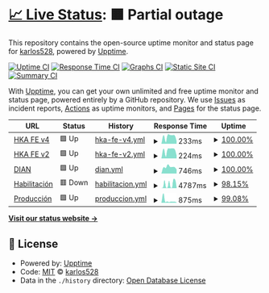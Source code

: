 # [📈 Live Status](https://karlos528.github.io/fe): <!--live status--> **🟧 Partial outage**

This repository contains the open-source uptime monitor and status page for [karlos528](https://karlos528.github.io/fe), powered by [Upptime](https://github.com/upptime/upptime).

[![Uptime CI](https://github.com/karlos528/fe/workflows/Uptime%20CI/badge.svg)](https://github.com/karlos528/fe/actions?query=workflow%3A%22Uptime+CI%22)
[![Response Time CI](https://github.com/karlos528/fe/workflows/Response%20Time%20CI/badge.svg)](https://github.com/karlos528/fe/actions?query=workflow%3A%22Response+Time+CI%22)
[![Graphs CI](https://github.com/karlos528/fe/workflows/Graphs%20CI/badge.svg)](https://github.com/karlos528/fe/actions?query=workflow%3A%22Graphs+CI%22)
[![Static Site CI](https://github.com/karlos528/fe/workflows/Static%20Site%20CI/badge.svg)](https://github.com/karlos528/fe/actions?query=workflow%3A%22Static+Site+CI%22)
[![Summary CI](https://github.com/karlos528/fe/workflows/Summary%20CI/badge.svg)](https://github.com/karlos528/fe/actions?query=workflow%3A%22Summary+CI%22)

With [Upptime](https://upptime.js.org), you can get your own unlimited and free uptime monitor and status page, powered entirely by a GitHub repository. We use [Issues](https://github.com/karlos528/fe/issues) as incident reports, [Actions](https://github.com/karlos528/fe/actions) as uptime monitors, and [Pages](https://karlos528.github.io/fe) for the status page.

<!--start: status pages-->
<!-- This summary is generated by Upptime (https://github.com/upptime/upptime) -->
<!-- Do not edit this manually, your changes will be overwritten -->
<!-- prettier-ignore -->
| URL | Status | History | Response Time | Uptime |
| --- | ------ | ------- | ------------- | ------ |
| <img alt="" src="https://icons.duckduckgo.com/ip3/emision21v4.thefactoryhka.com.co.ico" height="13"> [HKA FE v4](https://emision21v4.thefactoryhka.com.co/ws/v1.0/Service.svc) | 🟩 Up | [hka-fe-v4.yml](https://github.com/karlos528/fe/commits/HEAD/history/hka-fe-v4.yml) | <details><summary><img alt="Response time graph" src="./graphs/hka-fe-v4/response-time-week.png" height="20"> 233ms</summary><br><a href="https://karlos528.github.io/fe/history/hka-fe-v4"><img alt="Response time 208" src="https://img.shields.io/endpoint?url=https%3A%2F%2Fraw.githubusercontent.com%2Fkarlos528%2Ffe%2FHEAD%2Fapi%2Fhka-fe-v4%2Fresponse-time.json"></a><br><a href="https://karlos528.github.io/fe/history/hka-fe-v4"><img alt="24-hour response time 88" src="https://img.shields.io/endpoint?url=https%3A%2F%2Fraw.githubusercontent.com%2Fkarlos528%2Ffe%2FHEAD%2Fapi%2Fhka-fe-v4%2Fresponse-time-day.json"></a><br><a href="https://karlos528.github.io/fe/history/hka-fe-v4"><img alt="7-day response time 233" src="https://img.shields.io/endpoint?url=https%3A%2F%2Fraw.githubusercontent.com%2Fkarlos528%2Ffe%2FHEAD%2Fapi%2Fhka-fe-v4%2Fresponse-time-week.json"></a><br><a href="https://karlos528.github.io/fe/history/hka-fe-v4"><img alt="30-day response time 153" src="https://img.shields.io/endpoint?url=https%3A%2F%2Fraw.githubusercontent.com%2Fkarlos528%2Ffe%2FHEAD%2Fapi%2Fhka-fe-v4%2Fresponse-time-month.json"></a><br><a href="https://karlos528.github.io/fe/history/hka-fe-v4"><img alt="1-year response time 208" src="https://img.shields.io/endpoint?url=https%3A%2F%2Fraw.githubusercontent.com%2Fkarlos528%2Ffe%2FHEAD%2Fapi%2Fhka-fe-v4%2Fresponse-time-year.json"></a></details> | <details><summary><a href="https://karlos528.github.io/fe/history/hka-fe-v4">100.00%</a></summary><a href="https://karlos528.github.io/fe/history/hka-fe-v4"><img alt="All-time uptime 99.99%" src="https://img.shields.io/endpoint?url=https%3A%2F%2Fraw.githubusercontent.com%2Fkarlos528%2Ffe%2FHEAD%2Fapi%2Fhka-fe-v4%2Fuptime.json"></a><br><a href="https://karlos528.github.io/fe/history/hka-fe-v4"><img alt="24-hour uptime 100.00%" src="https://img.shields.io/endpoint?url=https%3A%2F%2Fraw.githubusercontent.com%2Fkarlos528%2Ffe%2FHEAD%2Fapi%2Fhka-fe-v4%2Fuptime-day.json"></a><br><a href="https://karlos528.github.io/fe/history/hka-fe-v4"><img alt="7-day uptime 100.00%" src="https://img.shields.io/endpoint?url=https%3A%2F%2Fraw.githubusercontent.com%2Fkarlos528%2Ffe%2FHEAD%2Fapi%2Fhka-fe-v4%2Fuptime-week.json"></a><br><a href="https://karlos528.github.io/fe/history/hka-fe-v4"><img alt="30-day uptime 100.00%" src="https://img.shields.io/endpoint?url=https%3A%2F%2Fraw.githubusercontent.com%2Fkarlos528%2Ffe%2FHEAD%2Fapi%2Fhka-fe-v4%2Fuptime-month.json"></a><br><a href="https://karlos528.github.io/fe/history/hka-fe-v4"><img alt="1-year uptime 99.99%" src="https://img.shields.io/endpoint?url=https%3A%2F%2Fraw.githubusercontent.com%2Fkarlos528%2Ffe%2FHEAD%2Fapi%2Fhka-fe-v4%2Fuptime-year.json"></a></details>
| <img alt="" src="https://icons.duckduckgo.com/ip3/emision21v2.thefactoryhka.com.co.ico" height="13"> [HKA FE v2](https://emision21v2.thefactoryhka.com.co/ws/v1.0/Service.svc) | 🟩 Up | [hka-fe-v2.yml](https://github.com/karlos528/fe/commits/HEAD/history/hka-fe-v2.yml) | <details><summary><img alt="Response time graph" src="./graphs/hka-fe-v2/response-time-week.png" height="20"> 224ms</summary><br><a href="https://karlos528.github.io/fe/history/hka-fe-v2"><img alt="Response time 261" src="https://img.shields.io/endpoint?url=https%3A%2F%2Fraw.githubusercontent.com%2Fkarlos528%2Ffe%2FHEAD%2Fapi%2Fhka-fe-v2%2Fresponse-time.json"></a><br><a href="https://karlos528.github.io/fe/history/hka-fe-v2"><img alt="24-hour response time 81" src="https://img.shields.io/endpoint?url=https%3A%2F%2Fraw.githubusercontent.com%2Fkarlos528%2Ffe%2FHEAD%2Fapi%2Fhka-fe-v2%2Fresponse-time-day.json"></a><br><a href="https://karlos528.github.io/fe/history/hka-fe-v2"><img alt="7-day response time 224" src="https://img.shields.io/endpoint?url=https%3A%2F%2Fraw.githubusercontent.com%2Fkarlos528%2Ffe%2FHEAD%2Fapi%2Fhka-fe-v2%2Fresponse-time-week.json"></a><br><a href="https://karlos528.github.io/fe/history/hka-fe-v2"><img alt="30-day response time 154" src="https://img.shields.io/endpoint?url=https%3A%2F%2Fraw.githubusercontent.com%2Fkarlos528%2Ffe%2FHEAD%2Fapi%2Fhka-fe-v2%2Fresponse-time-month.json"></a><br><a href="https://karlos528.github.io/fe/history/hka-fe-v2"><img alt="1-year response time 261" src="https://img.shields.io/endpoint?url=https%3A%2F%2Fraw.githubusercontent.com%2Fkarlos528%2Ffe%2FHEAD%2Fapi%2Fhka-fe-v2%2Fresponse-time-year.json"></a></details> | <details><summary><a href="https://karlos528.github.io/fe/history/hka-fe-v2">100.00%</a></summary><a href="https://karlos528.github.io/fe/history/hka-fe-v2"><img alt="All-time uptime 99.99%" src="https://img.shields.io/endpoint?url=https%3A%2F%2Fraw.githubusercontent.com%2Fkarlos528%2Ffe%2FHEAD%2Fapi%2Fhka-fe-v2%2Fuptime.json"></a><br><a href="https://karlos528.github.io/fe/history/hka-fe-v2"><img alt="24-hour uptime 100.00%" src="https://img.shields.io/endpoint?url=https%3A%2F%2Fraw.githubusercontent.com%2Fkarlos528%2Ffe%2FHEAD%2Fapi%2Fhka-fe-v2%2Fuptime-day.json"></a><br><a href="https://karlos528.github.io/fe/history/hka-fe-v2"><img alt="7-day uptime 100.00%" src="https://img.shields.io/endpoint?url=https%3A%2F%2Fraw.githubusercontent.com%2Fkarlos528%2Ffe%2FHEAD%2Fapi%2Fhka-fe-v2%2Fuptime-week.json"></a><br><a href="https://karlos528.github.io/fe/history/hka-fe-v2"><img alt="30-day uptime 100.00%" src="https://img.shields.io/endpoint?url=https%3A%2F%2Fraw.githubusercontent.com%2Fkarlos528%2Ffe%2FHEAD%2Fapi%2Fhka-fe-v2%2Fuptime-month.json"></a><br><a href="https://karlos528.github.io/fe/history/hka-fe-v2"><img alt="1-year uptime 99.99%" src="https://img.shields.io/endpoint?url=https%3A%2F%2Fraw.githubusercontent.com%2Fkarlos528%2Ffe%2FHEAD%2Fapi%2Fhka-fe-v2%2Fuptime-year.json"></a></details>
| <img alt="" src="https://icons.duckduckgo.com/ip3/www.dian.gov.co.ico" height="13"> [DIAN](https://www.dian.gov.co) | 🟩 Up | [dian.yml](https://github.com/karlos528/fe/commits/HEAD/history/dian.yml) | <details><summary><img alt="Response time graph" src="./graphs/dian/response-time-week.png" height="20"> 746ms</summary><br><a href="https://karlos528.github.io/fe/history/dian"><img alt="Response time 650" src="https://img.shields.io/endpoint?url=https%3A%2F%2Fraw.githubusercontent.com%2Fkarlos528%2Ffe%2FHEAD%2Fapi%2Fdian%2Fresponse-time.json"></a><br><a href="https://karlos528.github.io/fe/history/dian"><img alt="24-hour response time 471" src="https://img.shields.io/endpoint?url=https%3A%2F%2Fraw.githubusercontent.com%2Fkarlos528%2Ffe%2FHEAD%2Fapi%2Fdian%2Fresponse-time-day.json"></a><br><a href="https://karlos528.github.io/fe/history/dian"><img alt="7-day response time 746" src="https://img.shields.io/endpoint?url=https%3A%2F%2Fraw.githubusercontent.com%2Fkarlos528%2Ffe%2FHEAD%2Fapi%2Fdian%2Fresponse-time-week.json"></a><br><a href="https://karlos528.github.io/fe/history/dian"><img alt="30-day response time 619" src="https://img.shields.io/endpoint?url=https%3A%2F%2Fraw.githubusercontent.com%2Fkarlos528%2Ffe%2FHEAD%2Fapi%2Fdian%2Fresponse-time-month.json"></a><br><a href="https://karlos528.github.io/fe/history/dian"><img alt="1-year response time 650" src="https://img.shields.io/endpoint?url=https%3A%2F%2Fraw.githubusercontent.com%2Fkarlos528%2Ffe%2FHEAD%2Fapi%2Fdian%2Fresponse-time-year.json"></a></details> | <details><summary><a href="https://karlos528.github.io/fe/history/dian">100.00%</a></summary><a href="https://karlos528.github.io/fe/history/dian"><img alt="All-time uptime 99.85%" src="https://img.shields.io/endpoint?url=https%3A%2F%2Fraw.githubusercontent.com%2Fkarlos528%2Ffe%2FHEAD%2Fapi%2Fdian%2Fuptime.json"></a><br><a href="https://karlos528.github.io/fe/history/dian"><img alt="24-hour uptime 100.00%" src="https://img.shields.io/endpoint?url=https%3A%2F%2Fraw.githubusercontent.com%2Fkarlos528%2Ffe%2FHEAD%2Fapi%2Fdian%2Fuptime-day.json"></a><br><a href="https://karlos528.github.io/fe/history/dian"><img alt="7-day uptime 100.00%" src="https://img.shields.io/endpoint?url=https%3A%2F%2Fraw.githubusercontent.com%2Fkarlos528%2Ffe%2FHEAD%2Fapi%2Fdian%2Fuptime-week.json"></a><br><a href="https://karlos528.github.io/fe/history/dian"><img alt="30-day uptime 100.00%" src="https://img.shields.io/endpoint?url=https%3A%2F%2Fraw.githubusercontent.com%2Fkarlos528%2Ffe%2FHEAD%2Fapi%2Fdian%2Fuptime-month.json"></a><br><a href="https://karlos528.github.io/fe/history/dian"><img alt="1-year uptime 99.85%" src="https://img.shields.io/endpoint?url=https%3A%2F%2Fraw.githubusercontent.com%2Fkarlos528%2Ffe%2FHEAD%2Fapi%2Fdian%2Fuptime-year.json"></a></details>
| <img alt="" src="https://icons.duckduckgo.com/ip3/catalogo-vpfe-hab.dian.gov.co.ico" height="13"> [Habilitación](https://catalogo-vpfe-hab.dian.gov.co/User/Login) | 🟥 Down | [habilitacion.yml](https://github.com/karlos528/fe/commits/HEAD/history/habilitacion.yml) | <details><summary><img alt="Response time graph" src="./graphs/habilitacion/response-time-week.png" height="20"> 4787ms</summary><br><a href="https://karlos528.github.io/fe/history/habilitacion"><img alt="Response time 1823" src="https://img.shields.io/endpoint?url=https%3A%2F%2Fraw.githubusercontent.com%2Fkarlos528%2Ffe%2FHEAD%2Fapi%2Fhabilitacion%2Fresponse-time.json"></a><br><a href="https://karlos528.github.io/fe/history/habilitacion"><img alt="24-hour response time 354" src="https://img.shields.io/endpoint?url=https%3A%2F%2Fraw.githubusercontent.com%2Fkarlos528%2Ffe%2FHEAD%2Fapi%2Fhabilitacion%2Fresponse-time-day.json"></a><br><a href="https://karlos528.github.io/fe/history/habilitacion"><img alt="7-day response time 4787" src="https://img.shields.io/endpoint?url=https%3A%2F%2Fraw.githubusercontent.com%2Fkarlos528%2Ffe%2FHEAD%2Fapi%2Fhabilitacion%2Fresponse-time-week.json"></a><br><a href="https://karlos528.github.io/fe/history/habilitacion"><img alt="30-day response time 1991" src="https://img.shields.io/endpoint?url=https%3A%2F%2Fraw.githubusercontent.com%2Fkarlos528%2Ffe%2FHEAD%2Fapi%2Fhabilitacion%2Fresponse-time-month.json"></a><br><a href="https://karlos528.github.io/fe/history/habilitacion"><img alt="1-year response time 1823" src="https://img.shields.io/endpoint?url=https%3A%2F%2Fraw.githubusercontent.com%2Fkarlos528%2Ffe%2FHEAD%2Fapi%2Fhabilitacion%2Fresponse-time-year.json"></a></details> | <details><summary><a href="https://karlos528.github.io/fe/history/habilitacion">98.15%</a></summary><a href="https://karlos528.github.io/fe/history/habilitacion"><img alt="All-time uptime 99.50%" src="https://img.shields.io/endpoint?url=https%3A%2F%2Fraw.githubusercontent.com%2Fkarlos528%2Ffe%2FHEAD%2Fapi%2Fhabilitacion%2Fuptime.json"></a><br><a href="https://karlos528.github.io/fe/history/habilitacion"><img alt="24-hour uptime 99.99%" src="https://img.shields.io/endpoint?url=https%3A%2F%2Fraw.githubusercontent.com%2Fkarlos528%2Ffe%2FHEAD%2Fapi%2Fhabilitacion%2Fuptime-day.json"></a><br><a href="https://karlos528.github.io/fe/history/habilitacion"><img alt="7-day uptime 98.15%" src="https://img.shields.io/endpoint?url=https%3A%2F%2Fraw.githubusercontent.com%2Fkarlos528%2Ffe%2FHEAD%2Fapi%2Fhabilitacion%2Fuptime-week.json"></a><br><a href="https://karlos528.github.io/fe/history/habilitacion"><img alt="30-day uptime 99.38%" src="https://img.shields.io/endpoint?url=https%3A%2F%2Fraw.githubusercontent.com%2Fkarlos528%2Ffe%2FHEAD%2Fapi%2Fhabilitacion%2Fuptime-month.json"></a><br><a href="https://karlos528.github.io/fe/history/habilitacion"><img alt="1-year uptime 99.50%" src="https://img.shields.io/endpoint?url=https%3A%2F%2Fraw.githubusercontent.com%2Fkarlos528%2Ffe%2FHEAD%2Fapi%2Fhabilitacion%2Fuptime-year.json"></a></details>
| <img alt="" src="https://icons.duckduckgo.com/ip3/catalogo-vpfe.dian.gov.co.ico" height="13"> [Producción](https://catalogo-vpfe.dian.gov.co/User/Login) | 🟩 Up | [produccion.yml](https://github.com/karlos528/fe/commits/HEAD/history/produccion.yml) | <details><summary><img alt="Response time graph" src="./graphs/produccion/response-time-week.png" height="20"> 875ms</summary><br><a href="https://karlos528.github.io/fe/history/produccion"><img alt="Response time 478" src="https://img.shields.io/endpoint?url=https%3A%2F%2Fraw.githubusercontent.com%2Fkarlos528%2Ffe%2FHEAD%2Fapi%2Fproduccion%2Fresponse-time.json"></a><br><a href="https://karlos528.github.io/fe/history/produccion"><img alt="24-hour response time 262" src="https://img.shields.io/endpoint?url=https%3A%2F%2Fraw.githubusercontent.com%2Fkarlos528%2Ffe%2FHEAD%2Fapi%2Fproduccion%2Fresponse-time-day.json"></a><br><a href="https://karlos528.github.io/fe/history/produccion"><img alt="7-day response time 875" src="https://img.shields.io/endpoint?url=https%3A%2F%2Fraw.githubusercontent.com%2Fkarlos528%2Ffe%2FHEAD%2Fapi%2Fproduccion%2Fresponse-time-week.json"></a><br><a href="https://karlos528.github.io/fe/history/produccion"><img alt="30-day response time 607" src="https://img.shields.io/endpoint?url=https%3A%2F%2Fraw.githubusercontent.com%2Fkarlos528%2Ffe%2FHEAD%2Fapi%2Fproduccion%2Fresponse-time-month.json"></a><br><a href="https://karlos528.github.io/fe/history/produccion"><img alt="1-year response time 478" src="https://img.shields.io/endpoint?url=https%3A%2F%2Fraw.githubusercontent.com%2Fkarlos528%2Ffe%2FHEAD%2Fapi%2Fproduccion%2Fresponse-time-year.json"></a></details> | <details><summary><a href="https://karlos528.github.io/fe/history/produccion">99.08%</a></summary><a href="https://karlos528.github.io/fe/history/produccion"><img alt="All-time uptime 99.78%" src="https://img.shields.io/endpoint?url=https%3A%2F%2Fraw.githubusercontent.com%2Fkarlos528%2Ffe%2FHEAD%2Fapi%2Fproduccion%2Fuptime.json"></a><br><a href="https://karlos528.github.io/fe/history/produccion"><img alt="24-hour uptime 97.91%" src="https://img.shields.io/endpoint?url=https%3A%2F%2Fraw.githubusercontent.com%2Fkarlos528%2Ffe%2FHEAD%2Fapi%2Fproduccion%2Fuptime-day.json"></a><br><a href="https://karlos528.github.io/fe/history/produccion"><img alt="7-day uptime 99.08%" src="https://img.shields.io/endpoint?url=https%3A%2F%2Fraw.githubusercontent.com%2Fkarlos528%2Ffe%2FHEAD%2Fapi%2Fproduccion%2Fuptime-week.json"></a><br><a href="https://karlos528.github.io/fe/history/produccion"><img alt="30-day uptime 98.98%" src="https://img.shields.io/endpoint?url=https%3A%2F%2Fraw.githubusercontent.com%2Fkarlos528%2Ffe%2FHEAD%2Fapi%2Fproduccion%2Fuptime-month.json"></a><br><a href="https://karlos528.github.io/fe/history/produccion"><img alt="1-year uptime 99.78%" src="https://img.shields.io/endpoint?url=https%3A%2F%2Fraw.githubusercontent.com%2Fkarlos528%2Ffe%2FHEAD%2Fapi%2Fproduccion%2Fuptime-year.json"></a></details>

<!--end: status pages-->

[**Visit our status website →**](https://karlos528.github.io/fe)

## 📄 License

- Powered by: [Upptime](https://github.com/upptime/upptime)
- Code: [MIT](./LICENSE) © [karlos528](https://karlos528.github.io/fe)
- Data in the `./history` directory: [Open Database License](https://opendatacommons.org/licenses/odbl/1-0/)
